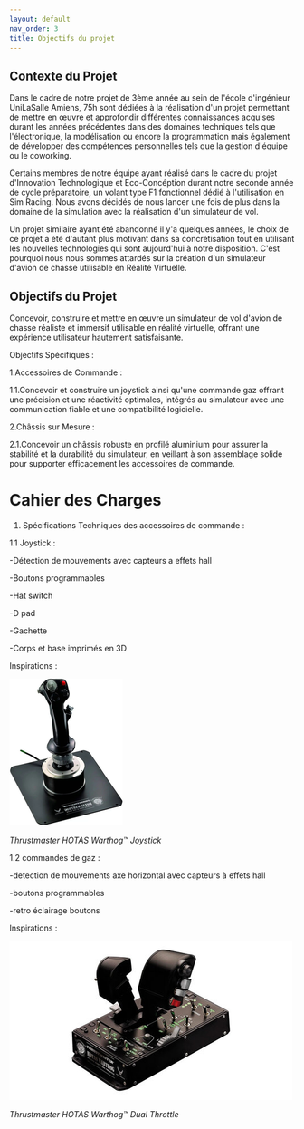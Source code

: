 ```yaml
---
layout: default
nav_order: 3
title: Objectifs du projet
---
```




## Contexte du Projet

Dans le cadre de notre projet de 3ème année au sein de l'école d'ingénieur UniLaSalle Amiens, 75h sont dédiées à la réalisation d'un projet permettant de mettre en œuvre et approfondir différentes connaissances acquises durant les années précédentes dans des domaines techniques tels que l'électronique, la modélisation ou encore la programmation mais également de développer des compétences personnelles tels que la gestion d'équipe ou le coworking.

Certains membres de notre équipe ayant réalisé dans le cadre du projet d'Innovation Technologique et Eco-Concéption durant notre seconde année de cycle préparatoire, un volant type F1 fonctionnel dédié à l'utilisation en Sim Racing. Nous avons décidés de nous lancer une fois de plus dans la domaine de la simulation avec la réalisation d'un simulateur de vol.

Un projet similaire ayant été abandonné il y'a quelques années, le choix de ce projet a été d'autant plus motivant dans sa concrétisation tout en utilisant les nouvelles technologies qui sont aujourd'hui à notre disposition. C'est pourquoi nous nous sommes attardés sur la création d'un simulateur d'avion de chasse utilisable en Réalité Virtuelle.


## Objectifs du Projet

Concevoir, construire et mettre en œuvre un simulateur de vol d'avion de chasse réaliste et immersif utilisable en réalité virtuelle, offrant une expérience utilisateur hautement satisfaisante.

Objectifs Spécifiques :

1.Accessoires de Commande :

1.1.Concevoir et construire un joystick ainsi qu'une commande gaz offrant une précision
et une réactivité optimales, intégrés au simulateur avec une communication fiable et une
compatibilité logicielle.

2.Châssis sur Mesure :

2.1.Concevoir un châssis robuste en profilé aluminium pour assurer la stabilité et la
durabilité du simulateur, en veillant à son assemblage solide pour supporter efficacement les
accessoires de commande.


# Cahier des Charges

1. Spécifications Techniques des accessoires de commande :

1.1 Joystick :

  -Détection de mouvements avec capteurs a effets hall 
 
  -Boutons programmables
 
  -Hat switch
 
  -D pad
 
  -Gachette
 
  -Corps et base imprimés en 3D 


Inspirations : 

![image d'inspiration](images/joystick_inspiration_copy.png)

*Thrustmaster HOTAS Warthog™ Joystick*
    
1.2 commandes de gaz : 

  -detection de mouvements axe horizontal avec capteurs à effets hall
 
  -boutons programmables
 
  -retro éclairage boutons 

Inspirations :

![image d'inspiration](images/manettes_de_gaz.jpg)

*Thrustmaster HOTAS Warthog™ Dual Throttle*






    
 